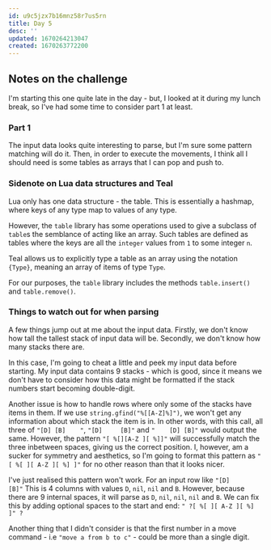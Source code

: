 ```yaml
---
id: u9c5jzx7b16mnz58r7us5rn
title: Day 5
desc: ''
updated: 1670264213047
created: 1670263772200
---
```

## Notes on the challenge
I'm starting this one quite late in the day - but, I looked at it during my lunch break, so I've had some time to consider part 1 at least.

### Part 1
The input data looks quite interesting to parse, but I'm sure some pattern matching will do it.
Then, in order to execute the movements, I think all I should need is some tables as arrays that I can pop and push to.

### Sidenote on Lua data structures and Teal
Lua only has one data structure - the table.
This is essentially a hashmap, where keys of any type map to values of any type.

However, the `table` library has some operations used to give a subclass of `table`s the semblance of acting like an array.
Such tables are defined as tables where the keys are all the `integer` values from `1` to some integer `n`.

Teal allows us to explicitly type a table as an array using the notation `{Type}`, meaning an array of items of type `Type`.

For our purposes, the `table` library includes the methods `table.insert()` and `table.remove()`.

### Things to watch out for when parsing
A few things jump out at me about the input data.
Firstly, we don't know how tall the tallest stack of input data will be.
Secondly, we don't know how many stacks there are.

In this case, I'm going to cheat a little and peek my input data before starting.
My input data contains 9 stacks - which is good, since it means we don't have to consider how this data might be formatted if the stack numbers start becoming double-digit.

Another issue is how to handle rows where only some of the stacks have items in them.
If we use `string.gfind("%[[A-Z]%]")`, we won't get any information about which stack the item is in.
In other words, with this call, all three of `"[D] [B]    "`, `"[D]     [B]"` and `"    [D] [B]"` would output the same.
However, the pattern `"[ %[][A-Z ][ %]]"` will successfully match the three inbetween spaces, giving us the correct position.
I, however, am a sucker for symmetry and aesthetics, so I'm going to format this pattern as `"[ %[ ][ A-Z ][ %] ]"` for no other reason than that it looks nicer.

I've just realised this pattern won't work.
For an input row like
`"[D]         [B]"`
This is 4 columns with values `D`, `nil`, `nil` and `B`. However, because there are 9 internal spaces, it will parse as `D`, `nil`, `nil`, `nil` and `B`.
We can fix this by adding optional spaces to the start and end:
`" ?[ %[ ][ A-Z ][ %] ]" ?`

Another thing that I didn't consider is that the first number in a move command - i.e `"move a from b to c"` - could be more than a single digit.